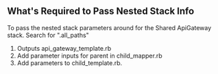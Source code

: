 ## What's Required to Pass Nested Stack Info

To pass the nested stack parameters around for the Shared ApiGateway stack. Search for ".all_paths"

1. Outputs api_gateway_template.rb
2. Add parameter inputs for parent in child_mapper.rb
3. Add parameters to child_template.rb.
